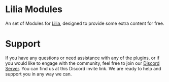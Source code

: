# Lilia Modules
 
An set of Modules for [Lilia](https://github.com/LiliaFramework/Lilia), designed to provide some extra content for free.

# Support

If you have any questions or need assistance with any of the plugins, or if you would like to engage with the community, feel free to join our [Discord Server](https://discord.gg/52MSnh39vw). You can find us at this Discord invite link. We are ready to help and support you in any way we can.
